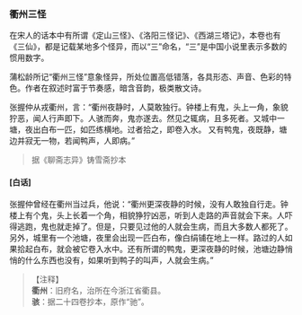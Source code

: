<script type="text/javascript">
    var head = document.getElementsByTagName('head')[0];
    cssURL = '/public/liao.css';
    linkTag = document.createElement('link');
    linkTag.href = cssURL;
    linkTag.setAttribute('type','text/css');
    linkTag.setAttribute('rel','stylesheet');
    head.appendChild(linkTag);
</script>
### 衢州三怪

在宋人的话本中有所谓《定山三怪》、《洛阳三怪记》、《西湖三塔记》，本卷也有《三仙》，都是记载某地多个怪异，而以“三”命名，“三”是中国小说里表示多数的惯用数字。

蒲松龄所记“衢州三怪”意象怪异，所处位置高低错落，各具形态、声音、色彩的特色。作者在叙述时富于节奏感，暗含音韵，极类散文诗。

张握仲从戎衢州，言：“衢州夜静时，人莫敢独行。钟楼上有鬼，头上一角，象貌狞恶，闻人行声即下。人骇而奔，鬼亦遂去。然见之辄病，且多死者。又城中一塘，夜出白布一匹，如匹练横地。过者拾之，即卷入水。
又有鸭鬼，夜既静，塘边并寂无一物，若闻鸭声，人即病。”

</section>

> 据《聊斋志异》铸雪斋抄本

#### [白话]
<aside>

张握仲曾经在衢州当过兵，他说：“衢州更深夜静的时候，没有人敢独自行走。钟楼上有个鬼，头上长着一个角，相貌狰狞凶恶，听到人走路的声音就会下来。人吓得逃跑，鬼也就走掉了。但是，只要见过他的人就会生病，而且大多数人都死了。另外，城里有一个池塘，夜里会出现一匹白布，像白绢铺在地上一样。路过的人如果拾起白布，就会被它卷入水中。还有所谓的鸭鬼，更深夜静的时候，池塘边静悄悄的什么东西也没有，如果听到鸭子的叫声，人就会生病。”

</aside>

> 【注释】  
<b>衢州</b>：旧府名，治所在今浙江省衢县。  
<b>骇</b>：据二十四卷抄本，原作“驰”。  

